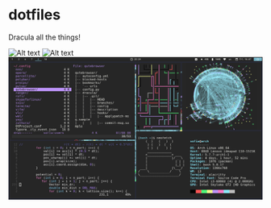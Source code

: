 # dotfiles

Dracula all the things!

![Alt text](Pictures/Screenshots/ScreenAnki.png?raw=true "Screenshot")
![Alt text](Pictures/Screenshots/ScreenZathura.png?raw=true "Screenshot")
![Alt text](Pictures/Screenshots/ScreenPacwall.png?raw=true "Anki1")
